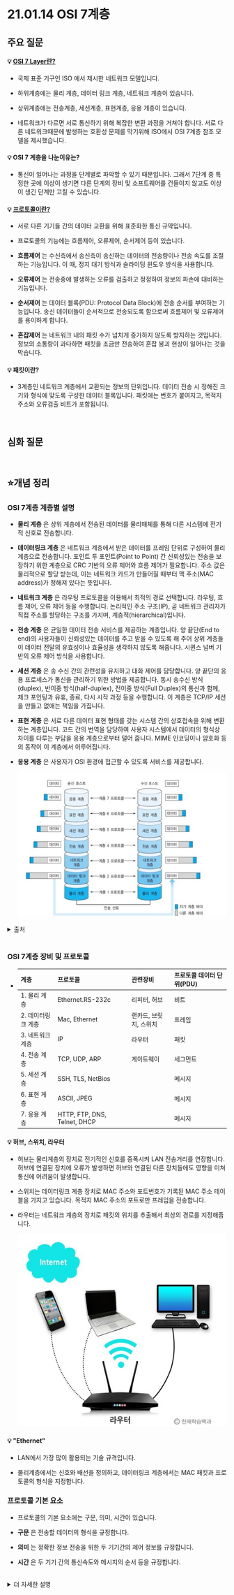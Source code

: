 # 21.01.14 OSI 7계층

## 주요 질문

#### 💡 [OSI 7 Layer란?](#osi-7계층-계층별-설명)
   * 국제 표준 기구인 ISO 에서 제시한 네트워크 모델입니다.

   * 하위계층에는 물리 계층, 데이터 링크 계층, 네트워크 계층이 있습니다.

   * 상위계층에는 전송계층, 세션계층, 표현계층, 응용 게층이 있습니다. 

   * 네트워크가 다르면 서로 통신하기 위해 복잡한 변환 과정을 거쳐야 합니다.
   서로 다른 네트워크때문에 발생하는 호환성 문제를 막기위해 ISO에서 OSI 7계층 참조 모델을 제시했습니다.

   
#### 💡 OSI 7 계층을 나눈이유는?
   * 통신이 일어나는 과정을 단계별로 파악할 수 있기 때문입니다.
그래서 7단계 중 특정한 곳에 이상이 생기면 다른 단계의 장비 및 소프트웨어를 건들이지 않고도 이상이 생긴 단계만 고칠 수 있습니다.
   

#### 💡 [프로토콜이란?](#프로토콜-기본-요소)
   * 서로 다른 기기들 간의 데이터 교환을 위해 표준화한 통신 규약입니다.

   * 프로토콜의 기능에는 흐름제어, 오류제어, 순서제어 등이 있습니다.

   * __흐름제어__ 는 수신측에서 송신측이 송신하는 데이터의 전송량이나 전송 속도를 조절하는 기능입니다. 
   이 때, 정지 대기 방식과 슬라이딩 윈도우 방식을 사용합니다.

   * __오류제어__ 는 전송중에 발생하는 오류를 검출하고 정정하여 정보의 파손에 대비하는 기능입니다.

   * __순서제어__ 는 데이터 블록(PDU: Protocol Data Block)에 전송 순서를 부여하는 기능입니다.
   송신 데이터들이 순서적으로 전송되도록 함으로써 흐름제어 및 오류제어를 용이하게 합니다.

   * __혼잡제어__ 는 네트워크 내의 패킷 수가 넘치게 증가하지 않도록 방지하는 것입니다.
   정보의 소통량이 과다하면 패킷을 조금만 전송하여 혼잡 붕괴 현상이 일어나는 것을 막습니다.

#### 💡 패킷이란?
   * 3계층인 네트워크 계층에서 교환되는 정보의 단위입니다.
데이터 전송 시 정해진 크기와 형식에 맞도록 구성한 데이터 블록입니다.
패킷에는 번호가 붙여지고, 목적지 주소와 오류검출 비트가 포함됩니다.
   



<br/>

## 심화 질문





<br/>

## ⭐개념 정리

### OSI 7계층 계층별 설명
   * __물리 계층__ 은 상위 계층에서 전송된 데이터를 물리매체를 통해 다른 시스템에 전기적 신호로 전송합니다. 


   * __데이터링크 계층__ 은 네트워크 계층에서 받은 데이터를 프레임 단위로 구성하여 물리 계층으로 전송합니다. 포인트 투 포인트(Point to Point) 간 신뢰성있는 전송을 보장하기 위한 계층으로 CRC 기반의 오류 제어와 흐름 제어가 필요합니다.
   주소 값은 물리적으로 할당 받는데, 이는 네트워크 카드가 만들어질 때부터 맥 주소(MAC address)가 정해져 있다는 뜻입니다.


   * __네트워크 계층__ 은 라우팅 프로토콜을 이용해서 최적의 경로 선택합니다. 라우팅, 흐름 제어, 오류 제어 등을 수행합니다.
   논리적인 주소 구조(IP), 곧 네트워크 관리자가 직접 주소를 할당하는 구조를 가지며, 계층적(hierarchical)입니다.

   * __전송 계층__ 은 균일한 데이터 전송 서비스를 제공하는 계층입니다. 양 끝단(End to end)의 사용자들이 신뢰성있는 데이터를 주고 받을 수 있도록 해 주어 상위 계층들이 데이터 전달의 유효성이나 효율성을 생각하지 않도록 해줍니다.
   시퀀스 넘버 기반의 오류 제어 방식을 사용합니다.

   * __세션 계층__ 은 송 수신 간의 관련성을 유지하고 대화 제어를 담당합니다. 양 끝단의 응용 프로세스가 통신을 관리하기 위한 방법을 제공합니다.
   동시 송수신 방식(duplex), 반이중 방식(half-duplex), 전이중 방식(Full Duplex)의 통신과 함께, 체크 포인팅과 유휴, 종료, 다시 시작 과정 등을 수행합니다.
   이 계층은 TCP/IP 세션을 만들고 없애는 책임을 가집니다.

   * __표현 계층__ 은 서로 다른 데이터 표현 형태를 갖는 시스템 간의 상호접속을 위해 변환하는 계층입니다. 코드 간의 번역을 담당하여 사용자 시스템에서 데이터의 형식상 차이를 다루는 부담을 응용 계층으로부터 덜어 줍니다.
   MIME 인코딩이나 암호화 등의 동작이 이 계층에서 이루어집니다.

   * __응용 계층__ 은 사용자가 OSI 환경에 접근할 수 있도록 서비스를 제공합니다.


       ![osi 7계층](images/osi2.png)
   <details markdown="1">
    <summary>출처</summary>
      * https://www.crocus.co.kr/1102<br/>
      * https://blog.naver.com/haeri056/220805367585
  </details>

<br/>


### OSI 7계층 장비 및 프로토콜
   * |계층|프로토콜|관련장비|프로토콜 데이터 단위(PDU)|
      |---|---|---|---|
      |1. 물리 계층|Ethernet.RS-232c|리피터, 허브|비트|
      |2. 데이터링크 게층|Mac, Ethernet|랜카드, 브릿지, 스위치|프레임|
      |3. 네트워크 계층|IP|라우터|패킷|
      |4. 전송 계층|TCP, UDP, ARP|게이트웨이|세그먼트|
      |5. 세션 계층|SSH, TLS, NetBios||메시지|
      |6. 표현 게층|ASCII, JPEG||메시지|
      |7. 응용 계층|HTTP, FTP, DNS, Telnet, DHCP||메시지|

#### 💡 허브, 스위치, 라우터
   * 허브는 물리계층의 장치로 전기적인 신호를 증폭시켜 LAN 전송거리를 연장합니다.
   허브에 연결된 장치에 오류가 발생하면 허브와 연결된 다른 장치들에도 영향을 미쳐 통신에 어려움이 발생합니다.
   * 스위치는 데이터링크 계층 장치로 MAC 주소와 포트번호가 기록된 MAC 주소 테이블을 가지고 있습니다.
   목적지 MAC 주소의 포트로만 프레임을 전송합니다.
   * 라우터는 네트워크 계층의 장치로 패킷의 위치를 추출해서 최상의 경로를 지정해줍니다.

     ![라우터](images/router.png)
   
#### 💡 "Ethernet"
   * LAN에서 가장 많이 활용되는 기술 규격입니다. 

   * 물리계층에서는 신호와 배선을 정의하고, 데이터링크 계층에서는 MAC 패킷과 프로토콜의 형식을 지정합니다.
   
### 프로토콜 기본 요소
   * 프로토콜의 기본 요소에는 구문, 의미, 시간이 있습니다.

   * __구문__ 은 전송할 데이터의 형식을 규정합니다.

   * __의미__ 는 정확한 정보 전송을 위한 두 기기간의 제어 정보를 규정합니다.

   * __시간__ 은 두 기기 간의 통신속도와 메시지의 순서 등을 규정합니다.


<br/>
   <details markdown="1">
    <summary>더 자세한 설명</summary>
      * https://www.notion.so/NETWORK-OSI-7-a228be5e05f54f5a8985cd0e820249c6<br/>
      * https://github.com/WeareSoft/tech-interview/blob/master/contents/network.md#osi-7%EA%B3%84%EC%B8%B5<br/>
    
    
  </details>